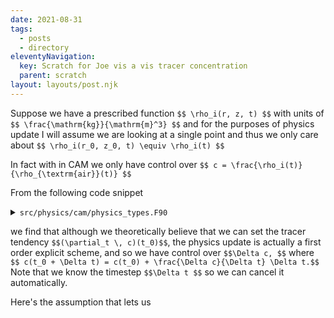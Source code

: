 ```yaml
---
date: 2021-08-31
tags:
  - posts
  - directory
eleventyNavigation:
  key: Scratch for Joe vis a vis tracer concentration
  parent: scratch
layout: layouts/post.njk
---
```


Suppose we have a prescribed function `$$ \rho_i(r, z, t) $$` with units of `$$ \frac{\mathrm{kg}}{\mathrm{m}^3} $$` and for the purposes
of physics update I will assume we are looking at a single point and thus we only care about
`$$ \rho_i(r_0, z_0, t) \equiv \rho_i(t) $$`

In fact with in CAM we only have control over `$$ c = \frac{\rho_i(t)}{\rho_{\textrm{air}}(t)} $$`

From the following code snippet 

<details>
<summary><code>src/physics/cam/physics_types.F90</code></summary>
  
  
```
  ! Update constituents, all schemes use time split q: no tendency kept
    call cnst_get_ind('CLDICE', ixcldice, abort=.false.)
    call cnst_get_ind('CLDLIQ', ixcldliq, abort=.false.)
    ! Check for number concentration of cloud liquid and cloud ice (if not present
    ! the indices will be set to -1)
    call cnst_get_ind('NUMICE', ixnumice, abort=.false.)
    call cnst_get_ind('NUMLIQ', ixnumliq, abort=.false.)
    call cnst_get_ind('NUMRAI', ixnumrain, abort=.false.)
    call cnst_get_ind('NUMSNO', ixnumsnow, abort=.false.)

    do m = 1, pcnst
       if(ptend%lq(m)) then 
          do k = ptend%top_level, ptend%bot_level
             state%q(:ncol,k,m) = state%q(:ncol,k,m) + ptend%q(:ncol,k,m) * dt 
          end do

          ! now test for mixing ratios which are too small
          ! don't call qneg3 for number concentration variables
          if (m /= ixnumice  .and.  m /= ixnumliq .and. &
              m /= ixnumrain .and.  m /= ixnumsnow ) then 
             call qneg3(trim(ptend%name), state%lchnk, ncol, state%psetcols, pver, m, m, qmin(m:m), state%q(:,1:pver,m:m))
          else 
             do k = ptend%top_level, ptend%bot_level
                ! checks for number concentration
                state%q(:ncol,k,m) = max(1.e-12_r8,state%q(:ncol,k,m))
                state%q(:ncol,k,m) = min(1.e10_r8,state%q(:ncol,k,m))
             end do
          end if

       end if

    end do

    !------------------------------------------------------------------------
    ! This is a temporary fix for the large H, H2 in WACCM-X
    ! Well, it was supposed to be temporary, but it has been here
    ! for a while now.
    !------------------------------------------------------------------------
    if ( waccmx_is('ionosphere') .or. waccmx_is('neutral') ) then 
       call cnst_get_ind('H', ixh) 
       do k = ptend%top_level, ptend%bot_level
          state%q(:ncol,k,ixh) = min(state%q(:ncol,k,ixh), 0.01_r8)
       end do

       call cnst_get_ind('H2', ixh2)
       do k = ptend%top_level, ptend%bot_level
          state%q(:ncol,k,ixh2) = min(state%q(:ncol,k,ixh2), 6.e-5_r8)
       end do
    endif
```
  
</details>


we find that although we theoretically believe that we can set the
tracer tendency `$$(\partial_t \, c)(t_0)$$`, the physics update is 
actually a first order explicit scheme, and so we have control over 
`$$\Delta c, $$` where `$$ c(t_0 + \Delta t) = c(t_0) + \frac{\Delta c}{\Delta t} \Delta t.$$`
Note that we know the timestep `$$\Delta t $$` so we can cancel it automatically.


Here's the assumption that lets us 

